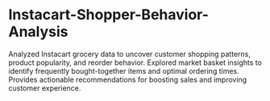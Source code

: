 # Instacart-Shopper-Behavior-Analysis
Analyzed Instacart grocery data to uncover customer shopping patterns, product popularity, and reorder behavior. Explored market basket insights to identify frequently bought-together items and optimal ordering times. Provides actionable recommendations for boosting sales and improving customer experience.
